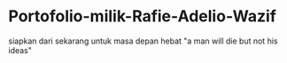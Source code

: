 # Portofolio-milik-Rafie-Adelio-Wazif
siapkan dari sekarang untuk masa depan hebat "a man will die but not his ideas"
